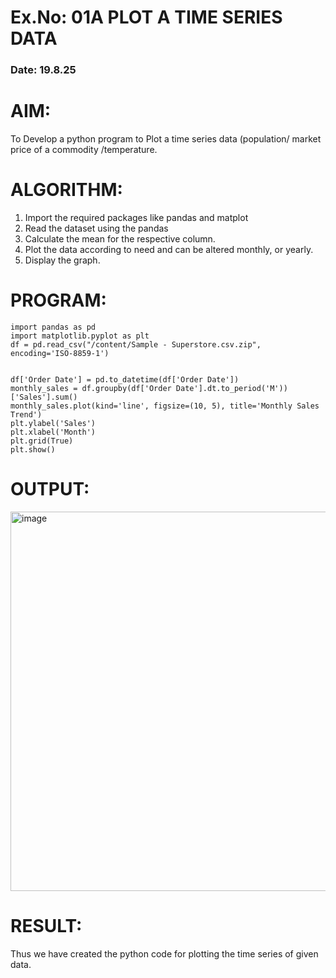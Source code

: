 # Ex.No: 01A PLOT A TIME SERIES DATA
###  Date: 19.8.25

# AIM:
To Develop a python program to Plot a time series data (population/ market price of a commodity
/temperature.
# ALGORITHM:
1. Import the required packages like pandas and matplot
2. Read the dataset using the pandas
3. Calculate the mean for the respective column.
4. Plot the data according to need and can be altered monthly, or yearly.
5. Display the graph.
# PROGRAM:
```
import pandas as pd
import matplotlib.pyplot as plt
df = pd.read_csv("/content/Sample - Superstore.csv.zip", encoding='ISO-8859-1')


df['Order Date'] = pd.to_datetime(df['Order Date'])
monthly_sales = df.groupby(df['Order Date'].dt.to_period('M'))['Sales'].sum()
monthly_sales.plot(kind='line', figsize=(10, 5), title='Monthly Sales Trend')
plt.ylabel('Sales')
plt.xlabel('Month')
plt.grid(True)
plt.show()
```









# OUTPUT:



<img width="1096" height="607" alt="image" src="https://github.com/user-attachments/assets/32790476-5da9-477a-bb60-7d9b3be3fd19" />



# RESULT:
Thus we have created the python code for plotting the time series of given data.
